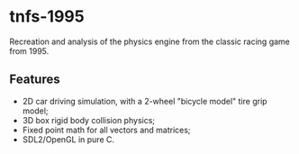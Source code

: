 # tnfs-1995

Recreation and analysis of the physics engine from the classic racing game from 1995.

## Features
* 2D car driving simulation, with a 2-wheel "bicycle model" tire grip model;
* 3D box rigid body collision physics;
* Fixed point math for all vectors and matrices;
* SDL2/OpenGL in pure C.
